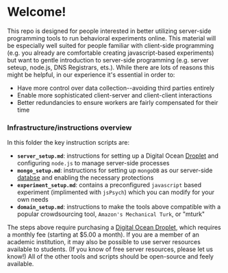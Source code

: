 # Welcome! 

This repo is designed for people interested in better utilizing server-side programming tools to run behavioral experiments online. This material will be especially well suited for people familiar with client-side programming (e.g. you already are comfortable creating javascript-based experiments) but want to gentle introduction to server-side programming (e.g. server seteup, node.js, DNS Registrars, ets.). While there are lots of reasons this might be helpful, in our experience it's essential in order to: 

- Have more control over data collection--avoiding third parties entirely 
- Enable more sophisticated client-server and client-client interactions 
- Better redundancies to ensure workers are fairly compensated for their time


### Infrastructure/instructions overview 

In this folder the key instruction scripts are: 

- **`server_setup.md`**: instructions for setting up a Digital Ocean [Droplet](https://www.digitalocean.com/docs/droplets/) and configuring `node.js` to manage server-side processes
- **`mongo_setup.md`**: instructions for setting up `mongoDB` as our server-side [databse](https://www.mongodb.com/what-is-mongodb) and enabling the necessary protections
- **`experiment_setup.md`**: contains a preconfigured `javascript` based experiment (implimented with `jsPsych`) which you can modify for your own needs
- **`domain_setup.md`**: instructions to make the tools above compatible with a popular crowdsourcing tool, `Amazon's Mechanical Turk`, or "mturk" 

The steps above require purchasing a [Digital Ocean Droplet](https://www.digitalocean.com/products/linux-distribution/ubuntu/), which requires a monthly fee (starting at $5.00 a month). If you are a member of an academic institution, it may also be possible to use server resources available to students. (If you know of free server resources, please let us know!) All of the other tools and scripts should be open-source and feely available. 